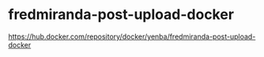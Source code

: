 # fredmiranda-post-upload-docker
https://hub.docker.com/repository/docker/yenba/fredmiranda-post-upload-docker

